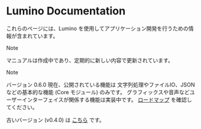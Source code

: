 Lumino Documentation
====================

これらのページには、Lumino を使用してアプリケーション開発を行うための情報が含まれています。

> [!Note]
> マニュアルは作成中であり、定期的に新しい内容で更新されています。

> [!Note]
> バージョン 0.6.0 現在、公開されている機能は 文字列処理やファイルIO、JSON などの基本的な機能 (Core モジュール) のみです。
> グラフィックスや音声などユーザーインターフェイスが関係する機能は実装中です。
> [ロードマップ](https://github.com/lriki/Lumino/wiki/ProjectRoadmap) を確認してください。


古いバージョン (v0.4.0) は [こちら](../downloads/index.md) です。

